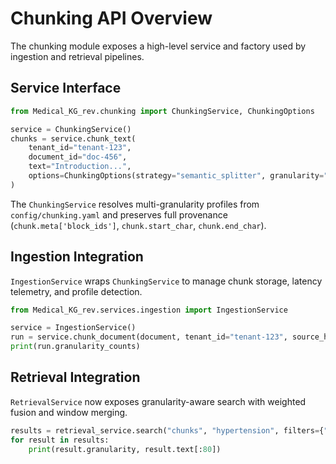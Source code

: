 # Chunking API Overview

The chunking module exposes a high-level service and factory used by ingestion and retrieval
pipelines.

## Service Interface

```python
from Medical_KG_rev.chunking import ChunkingService, ChunkingOptions

service = ChunkingService()
chunks = service.chunk_text(
    tenant_id="tenant-123",
    document_id="doc-456",
    text="Introduction...",
    options=ChunkingOptions(strategy="semantic_splitter", granularity="paragraph"),
)
```

The `ChunkingService` resolves multi-granularity profiles from `config/chunking.yaml` and preserves
full provenance (`chunk.meta['block_ids']`, `chunk.start_char`, `chunk.end_char`).

## Ingestion Integration

`IngestionService` wraps `ChunkingService` to manage chunk storage, latency telemetry, and
profile detection.

```python
from Medical_KG_rev.services.ingestion import IngestionService

service = IngestionService()
run = service.chunk_document(document, tenant_id="tenant-123", source_hint="pmc")
print(run.granularity_counts)
```

## Retrieval Integration

`RetrievalService` now exposes granularity-aware search with weighted fusion and window merging.

```python
results = retrieval_service.search("chunks", "hypertension", filters={"granularity": "paragraph"})
for result in results:
    print(result.granularity, result.text[:80])
```
